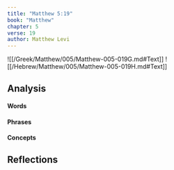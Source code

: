 ```yaml
---
title: "Matthew 5:19"
book: "Matthew"
chapter: 5
verse: 19
author: Matthew Levi
---
```

![[/Greek/Matthew/005/Matthew-005-019G.md#Text]]
![[/Hebrew/Matthew/005/Matthew-005-019H.md#Text]]

## Analysis

#### Words

#### Phrases

#### Concepts

## Reflections
